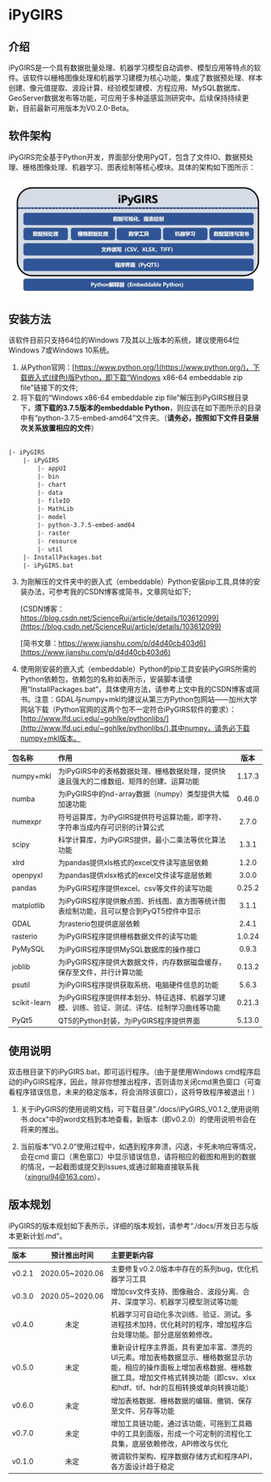 # iPyGIRS

## **介绍**

iPyGIRS是一个具有数据批量处理、机器学习模型自动调参、模型应用等特点的软件。该软件以栅格图像处理和机器学习建模为核心功能，集成了数据预处理、样本创建、像元值提取、波段计算、经验模型建模、方程应用、MySQL数据库、GeoServer数据发布等功能，可应用于多种遥感监测研究中。后续保持持续更新，目前最新可用版本为V0.2.0-Beta。

## **软件架构**

iPyGIRS完全基于Python开发，界面部分使用PyQT，包含了文件IO、数据预处理、栅格图像处理、机器学习、图表绘制等核心模块。具体的架构如下图所示：

![iPyGIRS软件架构](./images/SoftwareArchitecture.jpg)

## **安装方法**

该软件目前只支持64位的Windows 7及其以上版本的系统，建议使用64位Windows 7或Windows 10系统。

1. 从Python官网：[https://www.python.org/](https://www.python.org/)，下载嵌入式(绿色)版Python，即下载“Windows x86-64 embeddable zip file”链接下的文件;
2. 将下载的“Windows x86-64 embeddable zip file”解压到iPyGIRS根目录下，**须下载的3.7.5版本的embeddable Python**，则应该在如下图所示的目录中有“python-3.7.5-embed-amd64”文件夹。（**请务必，按照如下文件目录层次关系放置相应的文件**）

``` file directory tree

|- iPyGIRS
    |- iPyGIRS
        |- appUI
        |- bin
        |- chart
        |- data
        |- fileIO
        |- MathLib
        |- model
        |- python-3.7.5-embed-amd64
        |- raster
        |- resource
        |- util
    |- InstallPackages.bat
    |- iPyGIRS.bat
```

3. 为刚解压的文件夹中的嵌入式（embeddable）Python安装pip工具,具体的安装办法，可参考我的CSDN博客或简书，文章网址如下;

    [CSDN博客：https://blog.csdn.net/ScienceRui/article/details/103612099](https://blog.csdn.net/ScienceRui/article/details/103612099)

    [简书文章：https://www.jianshu.com/p/d4d40cb403d6](https://www.jianshu.com/p/d4d40cb403d6)

4. 使用刚安装的嵌入式（embeddable）Python的pip工具安装iPyGIRS所需的Python依赖包，依赖包的名称如表所示，安装脚本请使用“InstallPackages.bat”，具体使用方法，请参考上文中我的CSDN博客或简书。注意：GDAL与numpy+mkl均建议从第三方Python包网站——加州大学网站下载（Python官网的这两个包不一定符合iPyGIRS软件的要求）：[http://www.lfd.uci.edu/~gohlke/pythonlibs/](http://www.lfd.uci.edu/~gohlke/pythonlibs/),其中numpy，请务必下载numpy+mkl版本。

包名称|作用|版本
:-|:-|:-:
numpy+mkl|为iPyGIRS中的表格数据处理、栅格数据处理，提供快速且强大的二维数组、矩阵的创建、运算功能|1.17.3
numba|为iPyGIRS中的nd-array数据（numpy）类型提供大幅加速功能|0.46.0
numexpr|符号运算库，为iPyGIRS提供符号运算功能，即字符、字符串当成内存可识别的计算公式|2.7.0
scipy|科学计算库，为iPyGIRS提供，最小二乘法等优化算法功能|1.3.1
xlrd|为pandas提供xls格式的excel文件读写底层依赖|1.2.0
openpyxl|为pandas提供xlsx格式的excel文件读写底层依赖|3.0.0
pandas|为iPyGIRS程序提供excel、csv等文件的读写功能|0.25.2
matplotlib|为iPyGIRS程序提供散点图、折线图、直方图等统计图表绘制功能，且可以整合到PyQT5控件中显示|3.1.1
GDAL|为rasterio包提供底层依赖|2.4.1
rasterio|为iPyGIRS程序提供栅格数据文件的读写功能|1.0.24
PyMySQL|为iPyGIRS程序提供MySQL数据库的操作接口|0.9.3
joblib|为iPyGIRS程序提供大数据文件，内存数据磁盘缓存，保存至文件，并行计算功能|0.13.2
psutil|为iPyGIRS程序提供获取系统、电脑硬件信息的功能|5.6.3
scikit-learn|为iPyGIRS程序提供样本划分、特征选择、机器学习建模、训练、验证、测试、评估、绘制学习曲线等功能|0.21.3
PyQt5|QT5的Python封装，为iPyGIRS程序提供界面|5.13.0

## **使用说明**

双击根目录下的iPyGIRS.bat，即可运行程序。（由于是使用Windows cmd程序启动的iPyGIRS程序，因此，除非你想推出程序，否则请勿关闭cmd黑色窗口（可查看程序错误信息，未来的稳定版本，将会消除该窗口），这将导致程序被退出！）

1. 关于iPyGIRS的使用说明文档，可下载目录"./docs/iPyGIRS_V0.1.2_使用说明书.docx"中的word文档到本地查看，新版本（即v0.2.0）的使用说明书会在将来的推出。

2. 当前版本“V0.2.0”使用过程中，如遇到程序奔溃，闪退，卡死未响应等情况，会在cmd
窗口（黑色窗口）中显示错误信息，请将相应的截图和用到的数据的情况，一起截图或提交到Issues,或通过邮箱直接联系我（xingrui94@163.com）。

## **版本规划**

iPyGIRS的版本规划如下表所示，详细的版本规划，请参考“./docs/开发日志与版本更新计划.md”。

版本|预计推出时间|主要更新内容
:-|:-:|:-
v0.2.1|2020.05~2020.06|主要修复v0.2.0版本中存在的系列bug，优化机器学习工具
v0.3.0|2020.05~2020.06|增加csv文件支持、图像融合、波段分离、合并、深度学习、机器学习模型测试等功能
v0.4.0|未定|机器学习可自动化多次训练、验证、测试。多进程技术加持，优化耗时的程序，增加程序后台处理功能。部分底层依赖修改。
v0.5.0|未定|重新设计程序主界面，具有更加丰富、漂亮的UI元素。增加表格数据显示、栅格数据显示功能，相应的操作面板上增加表格数据、栅格数据工具。增加文件格式转换功能（即csv、xlsx和hdf、tif、hdr的互相转换或单向转换功能）
v0.6.0|未定|增加表格数据、栅格数据的编辑、撤销、保存至文件、另存等功能
v0.7.0|未定|增加工具链功能，通过该功能，可拖到工具箱中的工具到面版，形成一个可定制的流程化工具集，底层依赖修改，API修改与优化
v0.1.0|未定|微调软件架构、程序数据存储方式和程序API，各方面设计趋于稳定
